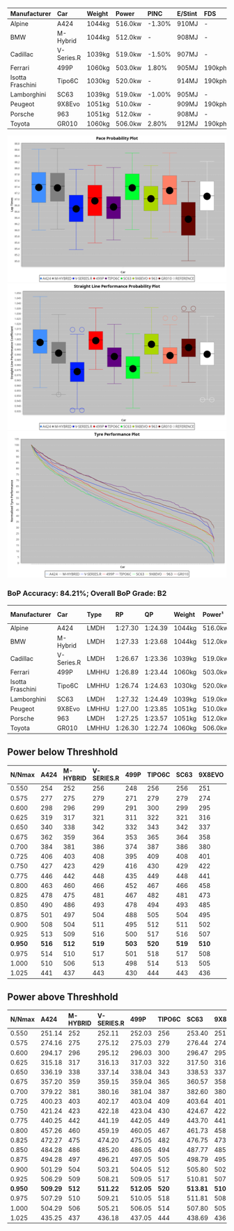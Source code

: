 | Manufacturer     | Car        | Weight | Power   | PINC    | E/Stint | FDS     |
|:-|:-|:-|:-|:-|:-|:-|
| Alpine           | A424       | 1044kg | 516.0kw | -1.30%  | 910MJ   |    -    |
| BMW              | M-Hybrid   | 1044kg | 512.0kw |    -    | 908MJ   |    -    |
| Cadillac         | V-Series.R | 1039kg | 519.0kw | -1.50%  | 907MJ   |    -    |
| Ferrari          | 499P       | 1060kg | 503.0kw | 1.80%   | 905MJ   | 190kph  |
| Isotta Fraschini | Tipo6C     | 1030kg | 520.0kw |    -    | 914MJ   | 190kph  |
| Lamborghini      | SC63       | 1039kg | 519.0kw | -1.00%  | 905MJ   |    -    |
| Peugeot          | 9X8Evo     | 1051kg | 510.0kw |    -    | 909MJ   | 190kph  |
| Porsche          | 963        | 1051kg | 512.0kw |    -    | 908MJ   |    -    |
| Toyota           | GR010      | 1060kg | 506.0kw | 2.80%   | 912MJ   | 190kph  |

![PACECHART](./IMG/OFFICIAL.png)
![STRAIGHTLINEPERFORMANCECHART](./IMG/OFFICIAL_sp.png)
![TYREPERFORMANCECHART](./IMG/OFFICIAL_tw.png)

### BoP Accuracy: 84.21%; Overall BoP Grade: B2
| Manufacturer     | Car        | Type  | RP      | QP      | Weight | Power¹  | Threshhold | PINC    | Power²   | E/Stint | AVG Vmax  | FDS     | RDLC | L/Stint | BOP-Grade | Model Accuracy | Model Points | Match% | SimDiff |
|:-|:-|:-|:-|:-|:-|:-|:-|:-|:-|:-|:-|:-|:-|:-|:-|:-|:-|:-|:-|
| Alpine           | A424       | LMDH  | 1:27.30 | 1:24.39 | 1044kg | 516.0kw | 250.0kph   | -1.30%  | 509.30kw |  910MJ  | 283.19kph |    -    | 1.01 | 43      | +B2       | 99.49%         | 1360         | 83.49% | +0.24   |
| BMW              | M-Hybrid   | LMDH  | 1:27.33 | 1:23.68 | 1044kg | 512.0kw | 250.0kph   |    -    | 512.00kw |  908MJ  | 282.24kph |    -    | 1.01 | 43      | +A2       | 98.62%         | 2363         | 90.98% | +0.34   |
| Cadillac         | V-Series.R | LMDH  | 1:26.67 | 1:23.36 | 1039kg | 519.0kw | 250.0kph   | -1.50%  | 511.20kw |  907MJ  | 278.67kph |    -    | 1.02 | 43      | -B2       | 98.50%         | 4201         | 83.41% | +0.65   |
| Ferrari          | 499P       | LMHHU | 1:26.89 | 1:23.44 | 1060kg | 503.0kw | 250.0kph   | 1.80%   | 512.10kw |  905MJ  | 282.15kph | 190kph  | 1.03 | 43      | -A2       | 100.00%        | 4441         | 93.47% | +0.32   |
| Isotta Fraschini | Tipo6C     | LMHHU | 1:26.74 | 1:24.63 | 1030kg | 520.0kw | 250.0kph   |    -    | 520.00kw |  914MJ  | 281.71kph | 190kph  | 1.07 | 43      | +B2       | 98.48%         | 130          | 80.87% | #       |
| Lamborghini      | SC63       | LMDH  | 1:27.32 | 1:24.49 | 1039kg | 519.0kw | 250.0kph   | -1.00%  | 513.80kw |  905MJ  | 279.01kph |    -    | 1.05 | 43      | +B2       | 100.00%        | 784          | 82.86% | #       |
| Peugeot          | 9X8Evo     | LMHHU | 1:27.00 | 1:23.85 | 1051kg | 510.0kw | 250.0kph   |    -    | 510.00kw |  909MJ  | 282.70kph | 190kph  | 1.00 | 43      | +B2       | 100.00%        | 808          | 84.76% | +0.67   |
| Porsche          | 963        | LMDH  | 1:27.25 | 1:23.57 | 1051kg | 512.0kw | 250.0kph   |    -    | 512.00kw |  908MJ  | 280.54kph |    -    | 1.00 | 43      | ~A1       | 99.87%         | 12613        | 98.58% | -0.07   |
| Toyota           | GR010      | LMHHU | 1:26.30 | 1:22.74 | 1060kg | 506.0kw | 250.0kph   | 2.80%   | 520.20kw |  912MJ  | 281.20kph | 190kph  | 1.03 | 43      | -E1       | 99.73%         | 2956         | 59.51% | +0.32   |

## Power below Threshhold
| N/Nmax    | A424    | M-HYBRID | V-SERIES.R | 499P    | TIPO6C  | SC63    | 9X8EVO  | 963     | GR010   |
|:-|:-|:-|:-|:-|:-|:-|:-|:-|:-|
|  0.550    |  254    |  252     |  256       |  248    |  256    |  256    |  251    |  252    |  249    |
|  0.575    |  277    |  275     |  279       |  271    |  279    |  279    |  274    |  275    |  272    |
|  0.600    |  298    |  296     |  299       |  291    |  300    |  299    |  295    |  296    |  292    |
|  0.625    |  319    |  317     |  321       |  311    |  322    |  321    |  316    |  317    |  313    |
|  0.650    |  340    |  338     |  342       |  332    |  343    |  342    |  337    |  338    |  334    |
|  0.675    |  362    |  359     |  364       |  353    |  365    |  364    |  358    |  359    |  355    |
|  0.700    |  384    |  381     |  386       |  374    |  387    |  386    |  380    |  381    |  377    |
|  0.725    |  406    |  403     |  408       |  395    |  409    |  408    |  401    |  403    |  398    |
|  0.750    |  427    |  423     |  429       |  416    |  430    |  429    |  422    |  423    |  418    |
|  0.775    |  446    |  442     |  448       |  435    |  449    |  448    |  441    |  442    |  437    |
|  0.800    |  463    |  460     |  466       |  452    |  467    |  466    |  458    |  460    |  454    |
|  0.825    |  478    |  475     |  481       |  467    |  482    |  481    |  473    |  475    |  469    |
|  0.850    |  490    |  486     |  493       |  478    |  494    |  493    |  485    |  486    |  481    |
|  0.875    |  501    |  497     |  504       |  488    |  505    |  504    |  495    |  497    |  491    |
|  0.900    |  508    |  504     |  511       |  495    |  512    |  511    |  502    |  504    |  498    |
|  0.925    |  513    |  509     |  516       |  500    |  517    |  516    |  507    |  509    |  503    |
| **0.950** | **516** | **512**  | **519**    | **503** | **520** | **519** | **510** | **512** | **506** |
|  0.975    |  514    |  510     |  517       |  501    |  518    |  517    |  508    |  510    |  504    |
|  1.000    |  510    |  506     |  513       |  498    |  514    |  513    |  505    |  506    |  501    |
|  1.025    |  441    |  437     |  443       |  430    |  444    |  443    |  436    |  437    |  432    |

## Power above Threshhold
| N/Nmax    | A424       | M-HYBRID | V-SERIES.R | 499P       | TIPO6C  | SC63       | 9X8EVO  | 963     | GR010      |
|:-|:-|:-|:-|:-|:-|:-|:-|:-|:-|
|  0.550    |  251.14    |  252     |  252.11    |  252.03    |  256    |  253.40    |  251    |  252    |  256.08    |
|  0.575    |  274.16    |  275     |  275.12    |  275.03    |  279    |  276.44    |  274    |  275    |  279.09    |
|  0.600    |  294.17    |  296     |  295.12    |  296.03    |  300    |  296.47    |  295    |  296    |  300.10    |
|  0.625    |  315.18    |  317     |  316.13    |  317.03    |  322    |  317.50    |  316    |  317    |  322.10    |
|  0.650    |  336.19    |  338     |  337.14    |  338.04    |  343    |  338.53    |  337    |  338    |  343.11    |
|  0.675    |  357.20    |  359     |  359.15    |  359.04    |  365    |  360.57    |  358    |  359    |  365.12    |
|  0.700    |  379.22    |  381     |  380.16    |  381.04    |  387    |  382.60    |  380    |  381    |  387.13    |
|  0.725    |  400.23    |  403     |  402.17    |  403.04    |  409    |  403.64    |  401    |  403    |  409.13    |
|  0.750    |  421.24    |  423     |  422.18    |  423.04    |  430    |  424.67    |  422    |  423    |  430.14    |
|  0.775    |  440.25    |  442     |  441.19    |  442.05    |  449    |  443.70    |  441    |  442    |  449.15    |
|  0.800    |  457.26    |  460     |  459.19    |  460.05    |  467    |  461.73    |  458    |  460    |  467.15    |
|  0.825    |  472.27    |  475     |  474.20    |  475.05    |  482    |  476.75    |  473    |  475    |  482.16    |
|  0.850    |  484.28    |  486     |  485.20    |  486.05    |  494    |  487.77    |  485    |  486    |  494.16    |
|  0.875    |  494.28    |  497     |  496.21    |  497.05    |  505    |  498.79    |  495    |  497    |  505.16    |
|  0.900    |  501.29    |  504     |  503.21    |  504.05    |  512    |  505.80    |  502    |  504    |  512.17    |
|  0.925    |  506.29    |  509     |  508.21    |  509.05    |  517    |  510.81    |  507    |  509    |  517.17    |
| **0.950** | **509.29** | **512**  | **511.22** | **512.05** | **520** | **513.81** | **510** | **512** | **520.17** |
|  0.975    |  507.29    |  510     |  509.21    |  510.05    |  518    |  511.81    |  508    |  510    |  518.17    |
|  1.000    |  504.29    |  506     |  505.21    |  506.05    |  514    |  507.80    |  505    |  506    |  514.17    |
|  1.025    |  435.25    |  437     |  436.18    |  437.05    |  444    |  438.69    |  436    |  437    |  444.14    |
